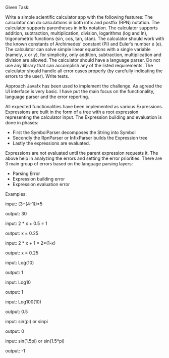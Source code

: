 Given Task:

Write a simple scientific calculator app with the following features:
The calculator can do calculations in both infix and postfix (RPN) notation.
The calculator supports parentheses in infix notation.
The calculator supports addition, subtraction, multiplication, division, logarithms (log and ln), trigonometric functions (sin, cos, tan, ctan).
The calculator should work with the known constants of Archimedes’ constant  (Pi) and Euler’s number e (e).
The calculator can solve simple linear equations with a single variable (namely, x or y), for simplicity, only addition, subtraction, multiplication and division are allowed.
The calculator should have a language parser.
Do not use any library that can accomplish any of the listed requirements.
The calculator should handle all error cases properly (by carefully indicating the errors to the user).
Write tests.

Approach
Javafx has been used to implement the challenge. As agreed the UI interface is very basic.
I have put the main focus on the functionality, language parser and the error reporting.

All expected functionalities have been implemented as various Expressions.
Expressions are built in the form of a tree with a root expression representing the calculator input.
The Expression building and evaluation is done in phases:
- First the SymbolParser decomposes the String into Symbol
- Secondly the RpnParser or InfixParser builds the Expression tree
- Lastly the expressions are evaluated.


Expressions are not evaluated until the parent expression requests it.
The above help in analyzing the errors and setting the error priorities. 
There are 3 main group of errors based on the language parsing layers:
- Parsing Error
- Expression building error
- Expression evaluation error


Examples:

input:   (3+(4-1))*5

output: 30

input:   2 * x + 0.5 = 1

output: x = 0.25

input:   2 * x + 1 = 2*(1-x)

output: x = 0.25

input: Log(10)

output: 1

input: Log10

output: 1

input: Log100(10)

output: 0.5

input: sin(pi) or sinpi

output: 0

input: sin(1.5pi) or sin(1.5*pi)

output: -1

